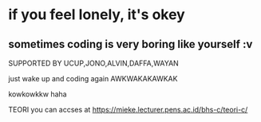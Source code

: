# if you feel lonely, it's okey 
## sometimes coding is very boring like yourself :v

SUPPORTED BY UCUP,JONO,ALVIN,DAFFA,WAYAN


just wake up and coding again AWKWAKAKAWKAK 

kowkowkkw haha


TEORI you can accses at https://mieke.lecturer.pens.ac.id/bhs-c/teori-c/
